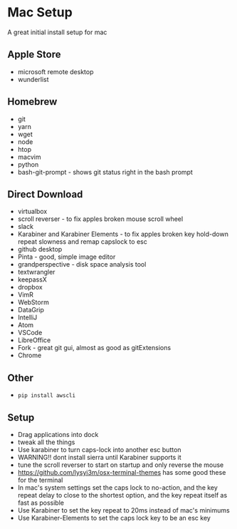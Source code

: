 # Mac Setup
A great initial install setup for mac

## Apple Store
* microsoft remote desktop
* wunderlist

## Homebrew
* git
* yarn
* wget 
* node
* htop
* macvim
* python
* bash-git-prompt - shows git status right in the bash prompt

## Direct Download
* virtualbox
* scroll reverser - to fix apples broken mouse scroll wheel
* slack
* Karabiner and Karabiner Elements - to fix apples broken key hold-down repeat slowness and remap capslock to esc
* github desktop
* Pinta - good, simple image editor
* grandperspective - disk space analysis tool
* textwrangler
* keepassX
* dropbox
* VimR
* WebStorm
* DataGrip
* IntelliJ
* Atom
* VSCode
* LibreOffice
* Fork - great git gui, almost as good as gitExtensions
* Chrome

## Other
* `pip install awscli`


## Setup
* Drag applications into dock
* tweak all the things
* Use karabiner to turn caps-lock into another esc button
* WARNING!! dont install sierra until Karabiner supports it
* tune the scroll reverser to start on startup and only reverse the mouse
* https://github.com/lysyi3m/osx-terminal-themes has some good these for the terminal
* In mac's system settings set the caps lock to no-action, and the key repeat delay to close to the shortest option, and the key repeat itself as fast as possible
* Use Karabiner to set the key repeat to 20ms instead of mac's minimums
* Use Karabiner-Elements to set the caps lock key to be an esc key
